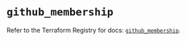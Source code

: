 # `github_membership`

Refer to the Terraform Registry for docs: [`github_membership`](https://registry.terraform.io/providers/integrations/github/6.7.1/docs/resources/membership).
